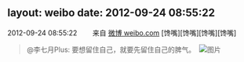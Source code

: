 layout: weibo
date: 2012-09-24 08:55:22
---
<meta name="referrer" content="no-referrer" />

2012-09-24 08:55:22  &nbsp;&nbsp;&nbsp;&nbsp;&nbsp;&nbsp; 来自 <a href="http://weibo.com/" rel="nofollow">微博 weibo.com</a>
[馋嘴][馋嘴][馋嘴][馋嘴]
>  @李七月Plus: 要想留住自己，就要先留住自己的脾气。 ​​​
>  ![图片](https://ww1.sinaimg.cn/large/4a5ddc53gw1dx6untbngij.jpg)
